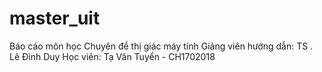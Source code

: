 # master_uit
Báo cáo môn học Chuyên đề thị giác máy tính
Giảng viên hướng dẫn: TS . Lê Đình Duy
Học viên: Tạ Văn Tuyển - CH1702018
